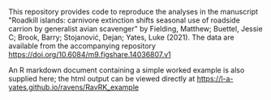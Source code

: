 This repository provides code to reproduce the analyses in the manuscript "Roadkill islands: carnivore extinction shifts seasonal use of roadside carrion by generalist avian scavenger" by Fielding, Matthew; Buettel, Jessie C; Brook, Barry; Stojanović, Dejan; Yates, Luke (2021). The data are available from the accompanying repository https://doi.org/10.6084/m9.figshare.14036807.v1 

An R markdown document containing a simple worked example is also supplied here; the html output can be viewed directly at https://l-a-yates.github.io/ravens/RavRK_example

